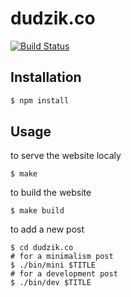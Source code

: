 # dudzik.co

[![Build Status](https://travis-ci.org/doodzik/dudzik.co.svg?branch=master)](https://travis-ci.org/doodzik/dudzik.co)

## Installation

```bash
$ npm install
```

## Usage

to serve the website localy
```
$ make
```

to build the website
```
$ make build
```

to add a new post
```
$ cd dudzik.co
# for a minimalism post
$ ./bin/mini $TITLE
# for a development post
$ ./bin/dev $TITLE
```
